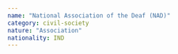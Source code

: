 ```yaml
---
name: "National Association of the Deaf (NAD)"
category: civil-society
nature: "Association"
nationality: IND
---
```

    